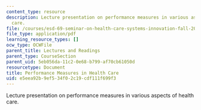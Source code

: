 ```yaml
---
content_type: resource
description: Lecture presentation on performance measures in various aspects of health
  care.
file: /courses/esd-69-seminar-on-health-care-systems-innovation-fall-2010/e5eea92b9ef534f02c19cdf111f699f3_MITESD_69F10_lecture4.pdf
file_type: application/pdf
learning_resource_types: []
ocw_type: OCWFile
parent_title: Lectures and Readings
parent_type: CourseSection
parent_uid: 5eb056da-11c2-0e68-b799-af70cb61050d
resourcetype: Document
title: Performance Measures in Health Care
uid: e5eea92b-9ef5-34f0-2c19-cdf111f699f3
---
```

Lecture presentation on performance measures in various aspects of health care.

